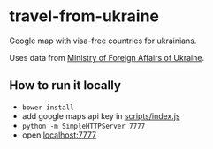 # travel-from-ukraine
Google map with visa-free countries for ukrainians.

Uses data from [Ministry of Foreign Affairs of Ukraine](http://mfa.gov.ua/ua/consular-affairs/travel-advice/entering-foreign-countries).

## How to run it locally

* `bower install`
* add google maps api key in [scripts/index.js](scripts/index.js#L26)
* `python -m SimpleHTTPServer 7777`
* open [localhost:7777](http://localhost:7777/)
